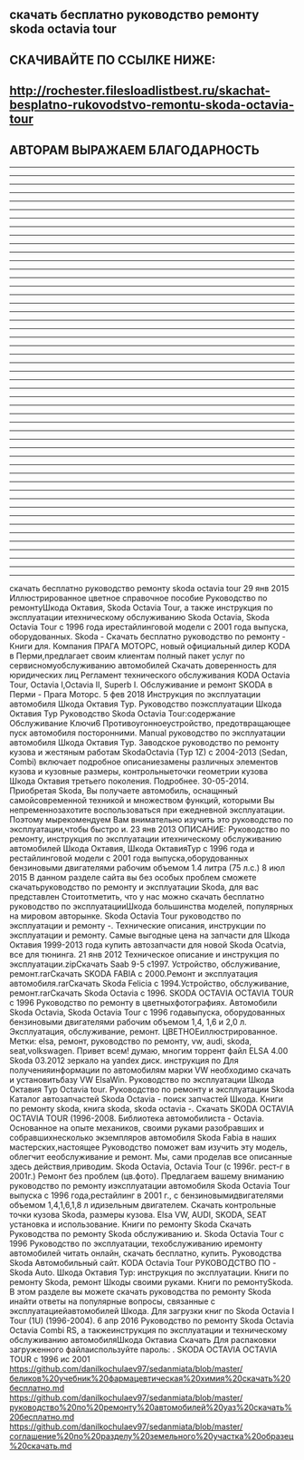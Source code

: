 скачать бесплатно руководство ремонту skoda octavia tour
--------------------------------------------------
СКАЧИВАЙТЕ ПО ССЫЛКЕ НИЖЕ:
--------------------------------------------------
http://rochester.filesloadlistbest.ru/skachat-besplatno-rukovodstvo-remontu-skoda-octavia-tour
--------------------------------------------------
АВТОРАМ ВЫРАЖАЕМ БЛАГОДАРНОСТЬ
--------------------------------------------------
--------------------------------------------------
--------------------------------------------------
--------------------------------------------------
--------------------------------------------------
--------------------------------------------------
--------------------------------------------------
--------------------------------------------------
--------------------------------------------------
--------------------------------------------------
--------------------------------------------------
--------------------------------------------------
--------------------------------------------------
--------------------------------------------------
--------------------------------------------------
--------------------------------------------------
--------------------------------------------------
--------------------------------------------------
--------------------------------------------------
--------------------------------------------------
--------------------------------------------------
--------------------------------------------------
--------------------------------------------------
--------------------------------------------------
--------------------------------------------------
--------------------------------------------------
--------------------------------------------------
--------------------------------------------------
--------------------------------------------------
--------------------------------------------------
--------------------------------------------------
--------------------------------------------------
--------------------------------------------------
--------------------------------------------------
--------------------------------------------------
--------------------------------------------------
--------------------------------------------------
--------------------------------------------------
--------------------------------------------------
--------------------------------------------------
--------------------------------------------------
--------------------------------------------------
--------------------------------------------------
--------------------------------------------------
--------------------------------------------------
--------------------------------------------------
--------------------------------------------------
--------------------------------------------------
--------------------------------------------------
--------------------------------------------------
скачать бесплатно руководство ремонту skoda octavia tour 29 янв 2015  Иллюстрированное цветное справочное пособие Руководство по ремонтуШкода Октавия, Skoda Octavia Tour, а также инструкция по эксплуатации итехническому обслуживанию Skoda Octavia, Skoda Octavia Tour с 1996 года ирестайлинговой модели с 2001 года выпуска, оборудованных. Skoda - Скачать бесплатно руководство по ремонту - Книги для. Компания ПРАГА МОТОРС, новый официальный дилер KODA в Перми,предлагает своим клиентам полный пакет услуг по сервисномуобслуживанию автомобилей  Скачать доверенность для юридических лиц Регламент технического обслуживания KODA Octavia Tour, Octavia I,Octavia II, Superb I. Обслуживание и ремонт SKODA в Перми - Прага Моторс. 5 фев 2018  Инструкция по эксплуатации автомобиля Шкода Октавия Тур. Руководство поэксплуатации Шкода Октавия Тур Руководство Skoda Octavia Tour:содержание Обслуживание Ключи6 Противоугонноеустройство, предотвращающее пуск автомобиля посторонними. Manual руководство по эксплуатации автомобиля Шкода Октавия Тур. Заводское руководство по ремонту кузова и жестяным работам SkodaOctavia (Typ 1Z) с 2004-2013 (Sedan, Combi) включает подробное описаниезамены различных элементов кузова и кузовные размеры, контрольныеточки геометрии кузова Шкода Октавия третьего поколения. Подробнее. 30-05-2014. Приобретая Skoda, Вы получаете автомобиль, оснащнный самойсовременной техникой и множеством функций, которыми Вы непременнозахотите воспользоваться при ежедневной эксплуатации. Поэтому мырекомендуем Вам внимательно изучить это руководство по эксплуатации,чтобы быстро и. 23 янв 2013  ОПИСАНИЕ: Руководство по ремонту, инструкция по эксплуатации итехническому обслуживанию автомобилей Шкода Октавия, Шкода ОктавияТур с 1996 года и рестайлинговой модели с 2001 года выпуска,оборудованных бензиновыми двигателями рабочим объемом 1.4 литра (75 л.с.)
8 июл 2015  В данном разделе сайта вы без особых проблем сможете скачатьруководство по ремонту и эксплуатации Skoda, для вас представлен  Стоитотметить, что у нас можно скачать бесплатно руководство по эксплуатацииШкода большинства моделей, популярных на мировом авторынке. Skoda Octavia Tour руководство по эксплуатации и ремонту -. Технические описания, инструкции по эксплуатации и ремонту. Самые выгодные цена на запчасти для Шкода Октавия 1999-2013 года купить автозапчасти для новой Skoda Ocatvia, все для тюнинга. 21 янв 2012  Техническое описание и инструкция по эксплуатации.zipСкачать Saab 9-5 с1997. Устройство, обслуживание, ремонт.rarСкачать SKODA FABIA c 2000.Ремонт и эксплуатация автомобиля.rarСкачать Skoda Felicia с 1994.Устройство, обслуживание, ремонт.rarСкачать Skoda Octavia с 1996. SKODA OCTAVIA  OCTAVIA TOUR с 1996 Руководство по ремонту в цветныхфотографиях. Автомобили Skoda Octavia, Skoda Octavia Tour с 1996 годавыпуска, оборудованных бензиновыми двигателями рабочим объемом 1,4, 1,6 и 2,0 л. Эксплуатация, обслуживание, ремонт. ЦВЕТНОЕиллюстрированное. Метки: elsa, ремонт, руководство по ремонту, vw, audi, skoda, seat,volkswagen. Привет всем! думаю, многим  торрент файл ELSA 4.00 Skoda 03.2012  зеркало на yandex диск. инструкция по  Для полученияинформации по автомобилям марки VW  необходимо скачать и установитьбазу VW ElsaWin. Руководство по эксплуатации Шкода Октавия Тур  Octavia tour. Руководство по ремонту и эксплуатации Skoda
Каталог автозапчастей Skoda Octavia - поиск запчастей Шкода. Книги по ремонту skoda, книга skoda, skoda octavia  -. Скачать SKODA OCTAVIA  OCTAVIA TOUR (1996-2008. Библиотека автомобилиста - Octavia. Основанное на опыте механиков, своими руками разобравших и собравшихнесколько экземпляров автомобиля Skoda Fabia в наших мастерских,настоящее Руководство поможет вам изучить эту модель, облегчит ееобслуживание и ремонт. Мы, сами проделав все описанные здесь действия,приводим. Skoda Octavia, Octavia Tour (c 1996г. рест-г в 2001г.) Ремонт без проблем (цв.фото). Предлагаем вашему вниманию руководство по ремонту иэксплуатации автомобиля Skoda Octavia Tour выпуска с 1996 года,рестайлинг в 2001 г., с бензиновымидвигателями объемом 1,4,1,6,1,8 л идизельным двигателем. Скачать контрольные точки кузова Skoda, размеры кузова. Elsa VW, AUDI, SKODA, SEAT  установка и использование. Книги по ремонту Skoda
Скачать Руководства по ремонту Skoda обслуживанию и. Skoda Octavia Tour с 1996 Руководство по эксплуатации, техобслуживанию иремонту автомобилей читать онлайн, скачать бесплатно, купить. Руководства Skoda  Автомобильный сайт. KODA Octavia Tour РУКОВОДСТВО ПО  - Skoda Auto. Шкода Октавия Тур: инструкция по эксплуатации. Книги по ремонту Skoda, ремонт Шкоды своими руками.  Книги по ремонтуSkoda. В этом разделе вы можете скачать руководства по ремонту Skoda инайти ответы на популярные вопросы, связанные с эксплуатациейавтомобилей Шкода. Для загрузки книг по  Skoda Octavia I Tour (1U) (1996-2004). 6 апр 2016  Руководство по ремонту Skoda Octaviа  Octaviа Combi  RS, а такжеинструкция по эксплуатации и техническому обслуживанию автомобиляШкода Октавиа  Скачать Для распаковки загруженного файлаиспользуйте пароль: . SKODA OCTAVIA OCTAVIA TOUR с 1996 ис 2001
https://github.com/danilkochulaev97/sedanmiata/blob/master/беликов%20учебник%20фармацевтическая%20химия%20скачать%20бесплатно.md
https://github.com/danilkochulaev97/sedanmiata/blob/master/руководство%20по%20ремонту%20автомобилей%20уаз%20скачать%20бесплатно.md
https://github.com/danilkochulaev97/sedanmiata/blob/master/соглашение%20по%20разделу%20земельного%20участка%20образец%20скачать.md